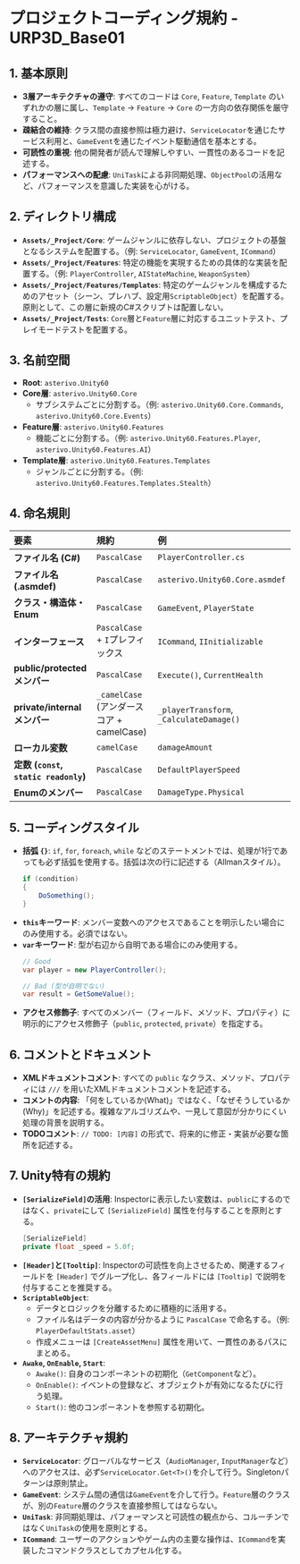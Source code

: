 ﻿# プロジェクトコーディング規約 - URP3D_Base01

## 1. 基本原則

- **3層アーキテクチャの遵守**: すべてのコードは `Core`, `Feature`, `Template` のいずれかの層に属し、`Template` → `Feature` → `Core` の一方向の依存関係を厳守すること。
- **疎結合の維持**: クラス間の直接参照は極力避け、`ServiceLocator`を通じたサービス利用と、`GameEvent`を通じたイベント駆動通信を基本とする。
- **可読性の重視**: 他の開発者が読んで理解しやすい、一貫性のあるコードを記述する。
- **パフォーマンスへの配慮**: `UniTask`による非同期処理、`ObjectPool`の活用など、パフォーマンスを意識した実装を心がける。

## 2. ディレクトリ構成

- **`Assets/_Project/Core`**: ゲームジャンルに依存しない、プロジェクトの基盤となるシステムを配置する。（例: `ServiceLocator`, `GameEvent`, `ICommand`）
- **`Assets/_Project/Features`**: 特定の機能を実現するための具体的な実装を配置する。（例: `PlayerController`, `AIStateMachine`, `WeaponSystem`）
- **`Assets/_Project/Features/Templates`**: 特定のゲームジャンルを構成するためのアセット（シーン、プレハブ、設定用`ScriptableObject`）を配置する。原則として、この層に新規のC#スクリプトは配置しない。
- **`Assets/_Project/Tests`**: `Core`層と`Feature`層に対応するユニットテスト、プレイモードテストを配置する。

## 3. 名前空間

- **Root**: `asterivo.Unity60`
- **Core層**: `asterivo.Unity60.Core`
  - サブシステムごとに分割する。（例: `asterivo.Unity60.Core.Commands`, `asterivo.Unity60.Core.Events`）
- **Feature層**: `asterivo.Unity60.Features`
  - 機能ごとに分割する。（例: `asterivo.Unity60.Features.Player`, `asterivo.Unity60.Features.AI`）
- **Template層**: `asterivo.Unity60.Features.Templates`
  - ジャンルごとに分割する。（例: `asterivo.Unity60.Features.Templates.Stealth`）

## 4. 命名規則

| 要素 | 規約 | 例 |
| :--- | :--- | :--- |
| **ファイル名 (C#)** | `PascalCase` | `PlayerController.cs` |
| **ファイル名 (.asmdef)** | `PascalCase` | `asterivo.Unity60.Core.asmdef` |
| **クラス・構造体・Enum** | `PascalCase` | `GameEvent`, `PlayerState` |
| **インターフェース** | `PascalCase` + `I`プレフィックス | `ICommand`, `IInitializable` |
| **public/protected メンバー** | `PascalCase` | `Execute()`, `CurrentHealth` |
| **private/internal メンバー** | `_camelCase` (アンダースコア + camelCase) | `_playerTransform`, `_CalculateDamage()` |
| **ローカル変数** | `camelCase` | `damageAmount` |
| **定数 (`const`, `static readonly`)** | `PascalCase` | `DefaultPlayerSpeed` |
| **Enumのメンバー** | `PascalCase` | `DamageType.Physical` |

## 5. コーディングスタイル

- **括弧 `{}`**: `if`, `for`, `foreach`, `while` などのステートメントでは、処理が1行であっても必ず括弧を使用する。括弧は次の行に記述する（Allmanスタイル）。
  ```csharp
  if (condition)
  {
      DoSomething();
  }
  ```
- **`this`キーワード**: メンバー変数へのアクセスであることを明示したい場合にのみ使用する。必須ではない。
- **`var`キーワード**: 型が右辺から自明である場合にのみ使用する。
  ```csharp
  // Good
  var player = new PlayerController();

  // Bad (型が自明でない)
  var result = GetSomeValue();
  ```
- **アクセス修飾子**: すべてのメンバー（フィールド、メソッド、プロパティ）に明示的にアクセス修飾子（`public`, `protected`, `private`）を指定する。

## 6. コメントとドキュメント

- **XMLドキュメントコメント**: すべての `public` なクラス、メソッド、プロパティには `///` を用いたXMLドキュメントコメントを記述する。
- **コメントの内容**: 「何をしているか(What)」ではなく、「なぜそうしているか(Why)」を記述する。複雑なアルゴリズムや、一見して意図が分かりにくい処理の背景を説明する。
- **TODOコメント**: `// TODO: [内容]` の形式で、将来的に修正・実装が必要な箇所を記述する。

## 7. Unity特有の規約

- **`[SerializeField]`の活用**: Inspectorに表示したい変数は、`public`にするのではなく、`private`にして `[SerializeField]` 属性を付与することを原則とする。
  ```csharp
  [SerializeField]
  private float _speed = 5.0f;
  ```
- **`[Header]`と`[Tooltip]`**: Inspectorの可読性を向上させるため、関連するフィールドを `[Header]` でグループ化し、各フィールドには `[Tooltip]` で説明を付与することを推奨する。
- **`ScriptableObject`**:
  - データとロジックを分離するために積極的に活用する。
  - ファイル名はデータの内容が分かるように `PascalCase` で命名する。（例: `PlayerDefaultStats.asset`）
  - 作成メニューは `[CreateAssetMenu]` 属性を用いて、一貫性のあるパスにまとめる。
- **`Awake`, `OnEnable`, `Start`**:
  - `Awake()`: 自身のコンポーネントの初期化（`GetComponent`など）。
  - `OnEnable()`: イベントの登録など、オブジェクトが有効になるたびに行う処理。
  - `Start()`: 他のコンポーネントを参照する初期化。

## 8. アーキテクチャ規約

- **`ServiceLocator`**: グローバルなサービス（`AudioManager`, `InputManager`など）へのアクセスは、必ず`ServiceLocator.Get<T>()`を介して行う。Singletonパターンは原則禁止。
- **`GameEvent`**: システム間の通信は`GameEvent`を介して行う。`Feature`層のクラスが、別の`Feature`層のクラスを直接参照してはならない。
- **`UniTask`**: 非同期処理は、パフォーマンスと可読性の観点から、コルーチンではなく`UniTask`の使用を原則とする。
- **`ICommand`**: ユーザーのアクションやゲーム内の主要な操作は、`ICommand`を実装したコマンドクラスとしてカプセル化する。

